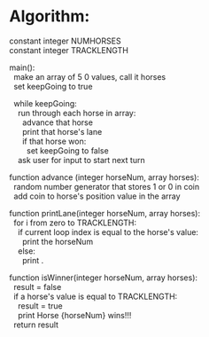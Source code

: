 # Algorithm:

constant integer NUMHORSES\
constant integer TRACKLENGTH

main():\
&nbsp;&nbsp;make an array of 5 0 values, call it horses\
&nbsp;&nbsp;set keepGoing to true

&nbsp;&nbsp;while keepGoing:\
&nbsp;&nbsp;&nbsp;&nbsp;run through each horse in array:\
&nbsp;&nbsp;&nbsp;&nbsp;&nbsp;&nbsp;advance that horse\
&nbsp;&nbsp;&nbsp;&nbsp;&nbsp;&nbsp;print that horse's lane\
&nbsp;&nbsp;&nbsp;&nbsp;&nbsp;&nbsp;if that horse won:\
&nbsp;&nbsp;&nbsp;&nbsp;&nbsp;&nbsp;&nbsp;&nbsp;set keepGoing to false\
&nbsp;&nbsp;&nbsp;&nbsp;ask user for input to start next turn

function advance (integer horseNum, array horses):\
&nbsp;&nbsp;random number generator that stores 1 or 0 in coin\
&nbsp;&nbsp;add coin to horse's position value in the array

function printLane(integer horseNum, array horses):\
&nbsp;&nbsp;for i from zero to TRACKLENGTH:\
&nbsp;&nbsp;&nbsp;&nbsp;if current loop index is equal to the horse's value:\
&nbsp;&nbsp;&nbsp;&nbsp;&nbsp;&nbsp;print the horseNum\
&nbsp;&nbsp;&nbsp;&nbsp;else:\
&nbsp;&nbsp;&nbsp;&nbsp;&nbsp;&nbsp;print .

function isWinner(integer horseNum, array horses):\
&nbsp;&nbsp;result = false\
&nbsp;&nbsp;if a horse's value is equal to TRACKLENGTH:\
&nbsp;&nbsp;&nbsp;&nbsp;result = true\
&nbsp;&nbsp;&nbsp;&nbsp;print Horse {horseNum} wins!!!\
&nbsp;&nbsp;return result

